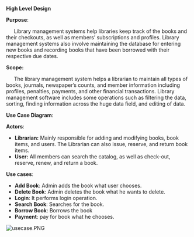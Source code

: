 ﻿**High Level Design**

**Purpose**:

`	`Library management systems help libraries keep track of the books and their checkouts, as well as members’ subscriptions and profiles. Library management systems also involve maintaining the database for entering new books and recording books that have been borrowed with their respective due dates.

**Scope:**

`	`The library management system helps a librarian to maintain all types of books, journals, newspaper’s counts, and member information including profiles, penalties, payments, and other financial transactions. Library management software includes some operations such as filtering the data, sorting, finding information across the huge data field, and editing of data.

**Use Case Diagram**:

**Actors**:

- **Librarian:** Mainly responsible for adding and modifying books, book items, and users. The Librarian can also issue, reserve, and return book items.
- **User:** All members can search the catalog, as well as check-out, reserve, renew, and return a book.

**Use cases**:

- **Add Book**: Admin adds the book what user chooses.
- **Delete Book**: Admin deletes the book what he wants to delete.
- **Login**: It performs login operation.
- **Search Book**: Searches for the book.
- **Borrow Book**: Borrows the book
- **Payment**: pay for book what he chooses.

![usecase.PNG](Aspose.Words.063b4f5a-2ff6-4521-ba45-bc548b5207f0.001.png)
